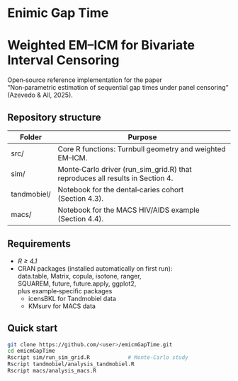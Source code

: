 # Enimic Gap Time

# Weighted EM–ICM for Bivariate Interval Censoring

Open‑source reference implementation for the paper  
“Non‑parametric estimation of sequential gap times under
panel censoring” (Azevedo & All, 2025).

## Repository structure

| Folder      | Purpose |
|-------------|---------|
| src/      | Core R functions: Turnbull geometry and weighted EM–ICM. |
| sim/      | Monte‑Carlo driver (run_sim_grid.R) that reproduces all results in Section 4. |
| tandmobiel/ | Notebook for the dental‑caries cohort (Section 4.3). |
| macs/     | Notebook for the MACS HIV/AIDS example (Section 4.4). |

## Requirements

* *R ≥ 4.1*  
* CRAN packages (installed automatically on first run):  
  data.table, Matrix, copula, isotone, ranger,  
  SQUAREM, future, future.apply, ggplot2,  
  plus example‑specific packages  
  * icensBKL for Tandmobiel data  
  * KMsurv   for MACS data

## Quick start

```bash
git clone https://github.com/<user>/emicmGapTime.git
cd emicmGapTime
Rscript sim/run_sim_grid.R            # Monte‑Carlo study
Rscript tandmobiel/analysis_tandmobiel.R
Rscript macs/analysis_macs.R
